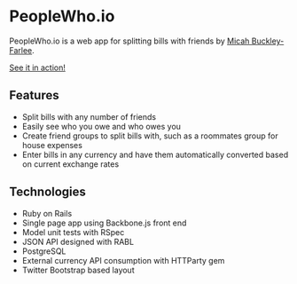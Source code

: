 # PeopleWho.io

PeopleWho.io is a web app for splitting bills with friends by [Micah Buckley-Farlee](http://micahbf.com/).

[See it in action!](http://peoplewhoio.com)

## Features

- Split bills with any number of friends
- Easily see who you owe and who owes you
- Create friend groups to split bills with, such as a roommates group for house expenses
- Enter bills in any currency and have them automatically converted based on current exchange rates

## Technologies

- Ruby on Rails
- Single page app using Backbone.js front end
- Model unit tests with RSpec
- JSON API designed with RABL
- PostgreSQL
- External currency API consumption with HTTParty gem
- Twitter Bootstrap based layout
